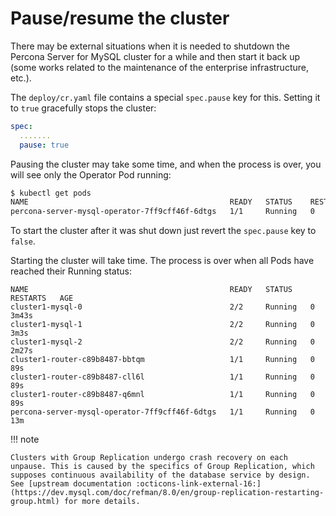 # Pause/resume the cluster

There may be external situations when it is needed to shutdown the Percona
Server for MySQL cluster for a while and then start it back up (some works
related to the maintenance of the enterprise infrastructure, etc.).

The `deploy/cr.yaml` file contains a special `spec.pause` key for this.
Setting it to `true` gracefully stops the cluster:

```yaml
spec:
  .......
  pause: true
```

Pausing the cluster may take some time, and when the process is over, you will
see only the Operator Pod running:

``` {.bash data-prompt="$" }
$ kubectl get pods
NAME                                             READY   STATUS    RESTARTS   AGE
percona-server-mysql-operator-7ff9cff46f-6dtgs   1/1     Running   0          9m19s
```

To start the cluster after it was shut down just revert the `spec.pause` key
to `false`.

Starting the cluster will take time. The process is over when all Pods have
reached their Running status:

``` {.text .no-copy}
NAME                                             READY   STATUS    RESTARTS   AGE
cluster1-mysql-0                                 2/2     Running   0          3m43s
cluster1-mysql-1                                 2/2     Running   0          3m3s
cluster1-mysql-2                                 2/2     Running   0          2m27s
cluster1-router-c89b8487-bbtqm                   1/1     Running   0          89s
cluster1-router-c89b8487-cll6l                   1/1     Running   0          89s
cluster1-router-c89b8487-q6mnl                   1/1     Running   0          89s
percona-server-mysql-operator-7ff9cff46f-6dtgs   1/1     Running   0          13m
```

!!! note

    Clusters with Group Replication undergo crash recovery on each unpause. This is caused by the specifics of Group Replication, which supposes continuous availability of the database service by design. See [upstream documentation :octicons-link-external-16:](https://dev.mysql.com/doc/refman/8.0/en/group-replication-restarting-group.html) for more details.
